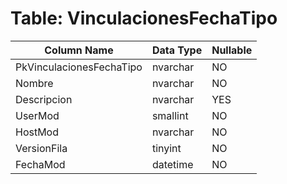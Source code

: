 # Table: VinculacionesFechaTipo

| Column Name | Data Type | Nullable |
|-------------|-----------|----------|
| PkVinculacionesFechaTipo | nvarchar | NO |
| Nombre | nvarchar | NO |
| Descripcion | nvarchar | YES |
| UserMod | smallint | NO |
| HostMod | nvarchar | NO |
| VersionFila | tinyint | NO |
| FechaMod | datetime | NO |
